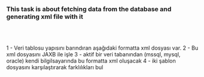 ### This task is about fetching data from the database and generating xml file with it 

<tableModel>
	<schema schemaName="OKUL">
		<table tableName="DERS">
			<column name="ID" type="number" size="10" precision="0" default="" nullable=false />
			<column name="KODU" type="varchar" size="10" precision="0" default="" nullable=false />
			<column name="ADI" type="varchar" size="255" precision="0" default="" nullable=false />
			<column name="AKTIF" type="number" size="1" precision="0" default="0" nullable=false />
		</table>
		<table tableName="OGRENCI">
			<column name="ID" type="number" size="10" precision="0" default="" nullable=false />
			<column name="KODU" type="varchar" size="10" precision="0" default="" nullable=false />
			<column name="ADI" type="varchar" size="255" precision="0" default="" nullable=false />
			<column name="AKTIF" type="number" size="1" precision="0" default="0" nullable=false />
		</table>
		<table tableName="EGITMEN">
			<column name="ID" type="number" size="10" precision="0" default="" nullable=false />
			<column name="KODU" type="varchar" size="10" precision="0" default="" nullable=false />
			<column name="ADI" type="varchar" size="255" precision="0" default="" nullable=false />
			<column name="AKTIF" type="number" size="1" precision="0" default="0" nullable=false />
		</table>
	</schema>
</tableModel>



1 - Veri tablosu yapısını barındıran aşağıdaki formatta xml dosyası var.
2 - Bu xml dosyasını JAXB ile işle
3 - aktif bir veri tabanından (mssql, mysql, oracle) kendi bilgilsayarında bu formatta xml oluşacak
4 - iki şablon dosyasını karşılaştırarak farklılıkları bul
